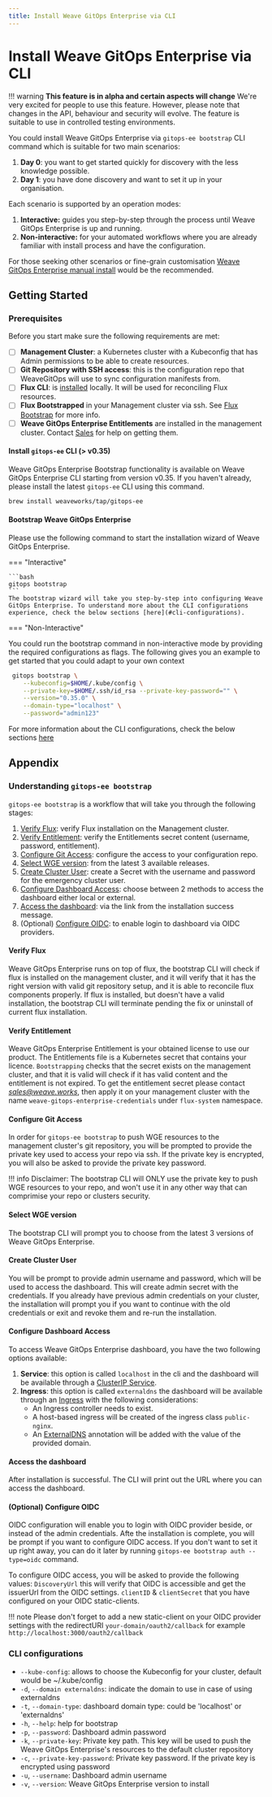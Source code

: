 ```yaml
---
title: Install Weave GitOps Enterprise via CLI
---
```


# Install Weave GitOps Enterprise via CLI

!!! warning
    **This feature is in alpha and certain aspects will change**
    We're very excited for people to use this feature.
    However, please note that changes in the API, behaviour and security will evolve.
    The feature is suitable to use in controlled testing environments.

You could install Weave GitOps Enterprise via `gitops-ee bootstrap` CLI command which is suitable for two main scenarios:

1. **Day 0**: you want to get started quickly for discovery with the less knowledge possible.
2. **Day 1**: you have done discovery and want to set it up in your organisation.

Each scenario is supported by an operation modes:

1. **Interactive:** guides you step-by-step through the process until Weave GitOps Enterprise is up and running.
2. **Non-interactive:** for your automated workflows where you are already familiar with install process and have the configuration.

For those seeking other scenarios or fine-grain customisation [Weave GitOps Enterprise manual install](../install-enterprise) would be the recommended.

## Getting Started

### Prerequisites

Before you start make sure the following requirements are met:

- [ ] **Management Cluster**: a Kubernetes cluster with a Kubeconfig that has Admin permissions to be able to create resources.
- [ ] **Git Repository with SSH access**: this is the configuration repo that WeaveGitOps will use to sync configuration manifests from.
- [ ] **Flux CLI**: is [installed](https://fluxcd.io/flux/installation/#install-the-flux-cli) locally. It will be used for reconciling Flux resources.
- [ ] **Flux Bootstrapped** in your Management cluster via ssh. See [Flux Bootstrap](https://fluxcd.io/flux/installation/bootstrap/generic-git-server/) for more info.
- [ ] **Weave GitOps Enterprise Entitlements** are installed in the management cluster. Contact [Sales](/help-and-support/) for help on getting them.

#### Install `gitops-ee` CLI (> v0.35)

Weave GitOps Enterprise Bootstrap functionality is available on Weave GitOps Enterprise CLI starting from version v0.35. If you haven't already, please install the latest `gitops-ee` CLI using this command.

```bash
brew install weaveworks/tap/gitops-ee
```

#### Bootstrap Weave GitOps Enterprise

Please use the following command to start the installation wizard of Weave GitOps Enterprise.

=== "Interactive"

    ```bash
    gitops bootstrap
    ```
    The bootstrap wizard will take you step-by-step into configuring Weave GitOps Enterprise. To understand more about the CLI configurations experience, check the below sections [here](#cli-configurations).

=== "Non-Interactive"

   You could run the bootstrap command in non-interactive mode by providing the required configurations as flags. The following gives you an example to get started that you could adapt to your own context

   ```bash
    gitops bootstrap \
       --kubeconfig=$HOME/.kube/config \
       --private-key=$HOME/.ssh/id_rsa --private-key-password="" \
       --version="0.35.0" \
       --domain-type="localhost" \
       --password="admin123"
   ```

   For more information about the CLI configurations, check the below sections [here](#cli-configurations)

## Appendix

### Understanding `gitops-ee bootstrap`

`gitops-ee bootstrap` is a workflow that will take you through the following stages:

1. [Verify Flux](#verify-flux): verify Flux installation on the Management cluster.
2. [Verify Entitlement](#verify-entitlement): verify the Entitlements secret content (username, password, entitlement).
3. [Configure Git Access](#configure-git-access): configure the access to your configuration repo.
4. [Select WGE version](#select-wge-version): from the latest 3 available releases.
5. [Create Cluster User](#create-cluster-user): create a Secret with the username and password for the emergency cluster user.
6. [Configure Dashboard Access](#configure-dashboard-access): choose between 2 methods to access the dashboard either local or external.
7. [Access the dashboard](#access-the-dashboard): via the link from the installation success message.
8. (Optional) [Configure OIDC](#optional-configure-oidc): to enable login to dashboard via OIDC providers.

#### Verify Flux

Weave GitOps Enterprise runs on top of flux, the bootstrap CLI will check if flux is installed on the management cluster, and it will verify that it has the right version with valid git repository setup, and it is able to reconcile flux components properly.
If flux is installed, but doesn't have a valid installation, the bootstrap CLI will terminate pending the fix or uninstall of current flux installation.

#### Verify Entitlement

Weave GitOps Enterprise Entitlement is your obtained license to use our product. The Entitlements file is a Kubernetes secret that contains your licence.
`Bootstrapping` checks that the secret exists on the management cluster, and that it is valid will check if it has valid content and the entitlement is not expired.
To get the entitlement secret please contact *<sales@weave.works>*, then apply it on your management cluster with the name `weave-gitops-enterprise-credentials` under `flux-system` namespace.

#### Configure Git Access

In order for `gitops-ee bootstrap` to push WGE resources to the management cluster's git repository, you will be prompted to provide the private key used to access your repo via ssh. If the private key is encrypted, you will also be asked to provide the private key password.

!!! info
    Disclaimer: The bootstrap CLI will ONLY use the private key to push WGE resources to your repo, and won't use it in any other way that can comprimise your repo or clusters security.

#### Select WGE version

The bootstrap CLI will prompt you to choose from the latest 3 versions of Weave GitOps Enterprise.

#### Create Cluster User

You will be prompt to provide admin username and password, which will be used to access the dashboard. This will create admin secret with the credentials. If you already have previous admin credentials on your cluster, the installation will prompt you if you want to continue with the old credentials or exit and revoke them and re-run the installation.

#### Configure Dashboard Access

To access Weave GitOps Enterprise dashboard, you have the two following options available:

1. **Service**: this option is called `localhost` in the cli and the dashboard will be available through a [ClusterIP Service](https://kubernetes.io/docs/concepts/services-networking/service/#type-clusterip).
2. **Ingress**: this option is called `externaldns` the dashboard will be available through an [Ingress](https://kubernetes.io/docs/concepts/services-networking/ingress/) with the following considerations:
    - An Ingress controller needs to exist.
    - A host-based ingress will be created of the ingress class `public-nginx`.
    - An [ExternalDNS](https://github.com/kubernetes-sigs/external-dns) annotation will be added with the value of the provided domain.

#### Access the dashboard

After installation is successful. The CLI will print out the URL where you can access the dashboard.

#### (Optional) Configure OIDC

OIDC configuration will enable you to login with OIDC provider beside, or instead of the admin credentials. Afte the installation is complete, you will be prompt if you want to configure OIDC access. If you don't want to set it up right away, you can do it later by running `gitops-ee bootstrap auth --type=oidc` command.

To configure OIDC access, you will be asked to provide the following values:
`DiscoveryUrl` this will verify that OIDC is accessible and get the issuerUrl from the OIDC settings.
`clientID` & `clientSecret` that you have configured on your OIDC static-clients.

!!! note
    Please don't forget to add a new static-client on your OIDC provider settings with the redirectURI `your-domain/oauth2/callback` for example `http://localhost:3000/oauth2/callback`

### CLI configurations

- `--kube-config`:                  allows to choose the Kubeconfig for your cluster, default would be ~/.kube/config
- `-d`, `--domain externaldns`:     indicate the domain to use in case of using externaldns
- `-t`, `--domain-type`:            dashboard domain type: could be 'localhost' or 'externaldns'
- `-h`, `--help`:                   help for bootstrap
- `-p`, `--password`:               Dashboard admin password
- `-k`, `--private-key`:            Private key path. This key will be used to push the Weave GitOps Enterprise's resources to the default cluster repository
- `-c`, `--private-key-password`:   Private key password. If the private key is encrypted using password
- `-u`, `--username`:               Dashboard admin username
- `-v`, `--version`:                Weave GitOps Enterprise version to install
